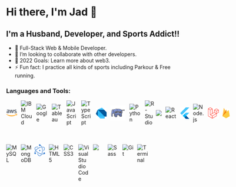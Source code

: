 # Hi there, I'm Jad 👋

## I'm a Husband, Developer, and Sports Addict!!

- 🌱 Full-Stack Web & Mobile Developer.
- 👯 I’m looking to collaborate with other developers.
- 🥅 2022 Goals: Learn more about web3.
- ⚡ Fun fact: I practice all kinds of sports including Parkour & Free running.

### Languages and Tools:

<div style='display: flex; align-items: center;'>
<img align="left" alt="aws" width="30px" src="./pics/aws.svg" style="padding-right:10px;" />
<img align="left" alt="IBM Cloud" width="32px" src="https://img.icons8.com/color/344/ibm.png" style="padding-right:10px;"/>
<img align="left" alt="Google" width="32px" src="https://img.icons8.com/clouds/344/google-logo.png" style="padding-right:10px;"/>
<img align="left" alt="Tableau" width="30px" src="https://img.icons8.com/color/344/tableau-software.png" style="padding-right:10px;"/>
<img align="left" alt="JavaScript" width="30px" src="https://cdn.jsdelivr.net/gh/devicons/devicon/icons/javascript/javascript-original.svg" style="padding-right:10px;" />
<img align="left" alt="TypeScript" width="30px" src="https://cdn.jsdelivr.net/gh/devicons/devicon/icons/typescript/typescript-original.svg" style="padding-right:10px;"/>
<img align="left" alt="Dart" width="29px" src="./pics/Dart.svg" style="padding-right:10px;" />
<img align="left" width="42px" src="./pics/php.svg" style="padding-right:10px;"/>
<img align="left" alt="Python" width="32px" src="https://img.icons8.com/color/344/python--v1.png" style="padding-right:10px;" />
<img align="left" alt="R-Studio" width="30px" src="https://img.icons8.com/fluency/344/rstudio.png" />
<img align="left" style="padding-right:10px;" width="28px" src="https://cdn.jsdelivr.net/gh/devicons/devicon/icons/jquery/jquery-plain-wordmark.svg" />    
<img align="left" alt="React" width="30px" src="https://cdn.jsdelivr.net/gh/devicons/devicon/icons/react/react-original.svg" style="padding-right:10px;" />
<img align="left" alt="Flutter" width="25px" src="./pics/Flutter.svg" style="padding-right:10px;" />
<img align="left" alt="Node.js" width="30px" src="https://cdn.jsdelivr.net/gh/devicons/devicon/icons/nodejs/nodejs-original.svg" style="padding-right:10px;" />
<img align="left" width="30px" src="./pics/laravel.svg" style="padding-right:10px;"/>
<img align="left" alt="Firebase" width="20px" src="./pics/firebase.svg" style="padding-right:10px;" />
</div>

<br>
<br>
<br>

<div>
<img align="left" alt="MySQL" width="30px" src="https://cdn.jsdelivr.net/gh/devicons/devicon/icons/mysql/mysql-original.svg" style="padding-right:10px;" />
<img align="left" alt="MongoDB" width="30px" src="https://cdn.jsdelivr.net/gh/devicons/devicon/icons/mongodb/mongodb-original.svg" style="padding-right:6px;" />
<img align="left" alt="Electron" width="30px" src="./pics/electron.svg" style="padding-right:10px;" />
<img align="left" alt="HTML5" width="30px" src="https://cdn.jsdelivr.net/gh/devicons/devicon/icons/html5/html5-original.svg" style="padding-right:10px;" />
<img align="left" alt="CSS3" width="30px" src="https://cdn.jsdelivr.net/gh/devicons/devicon/icons/css3/css3-original.svg" style="padding-right:10px;" />
<img align="left" alt="Visual Studio Code" width="30px" src="https://cdn.jsdelivr.net/gh/devicons/devicon/icons/vscode/vscode-original.svg" style="padding-right:10px;" />
<img align="left" width="30px" src="https://cdn.jsdelivr.net/gh/devicons/devicon/icons/bootstrap/bootstrap-original.svg" style="padding-right:10px;"/>
<img align="left" alt="Sass" width="30px" src="https://cdn.jsdelivr.net/gh/devicons/devicon/icons/sass/sass-original.svg" style="padding-right:10px;" />
<img align="left" alt="Git" width="30px" src="https://cdn.jsdelivr.net/gh/devicons/devicon/icons/git/git-original.svg" style="padding-right:10px;" />

<img align="left" alt="Terminal" width="30px" src="https://img.icons8.com/cute-clipart/344/console.png" style="padding-right:10px;"/>
</div>
